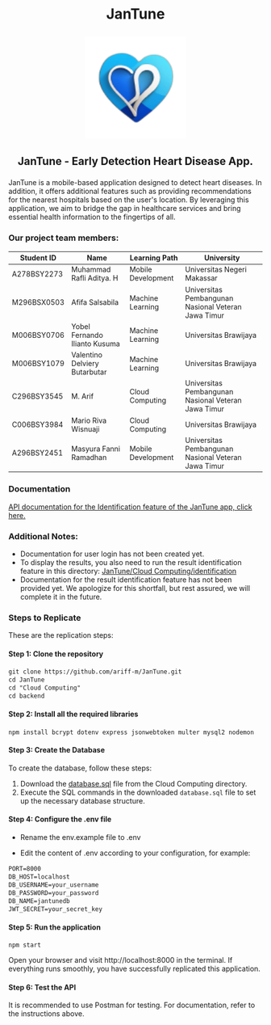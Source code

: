 # <p align="center">JanTune</p>

<p align="center">
  <img width="200" src="https://github.com/ariff-m/JanTune/blob/main/asset/JanTune.png" alt="JanTune">
</p>

## <p align="center">JanTune - Early Detection Heart Disease App.</p>

JanTune is a mobile-based application designed to detect heart diseases. In addition, it offers additional features such as providing recommendations for the nearest hospitals based on the user's location. By leveraging this application, we aim to bridge the gap in healthcare services and bring essential health information to the fingertips of all.

### Our project team members:
|Student ID|Name|Learning Path|University|
|-----|-----|-----|-----|
|A278BSY2273|Muhammad Rafli Aditya. H|Mobile Development|Universitas Negeri Makassar|
|M296BSX0503|Afifa Salsabila|Machine Learning|Universitas Pembangunan Nasional Veteran Jawa Timur|
|M006BSY0706|Yobel Fernando Ilianto Kusuma|Machine Learning|Universitas Brawijaya|
|M006BSY1079|Valentino Delviery Butarbutar|Machine Learning|Universitas Brawijaya|
|C296BSY3545|M. Arif|Cloud Computing|Universitas Pembangunan Nasional Veteran Jawa Timur|
|C006BSY3984|Mario Riva Wisnuaji|Cloud Computing|Universitas Brawijaya|
|A296BSY2451|Masyura Fanni Ramadhan|Mobile Development|Universitas Pembangunan Nasional Veteran Jawa Timur|

### Documentation 

[API documentation for the Identification feature of the JanTune app, click here.](https://github.com/ariff-m/JanTune/blob/main/Cloud%20Computing/Documentation%20Identification.md)

### Additional Notes:
- Documentation for user login has not been created yet.
- To display the results, you also need to run the result identification feature in this directory: [JanTune/Cloud Computing/identification](https://github.com/ariff-m/JanTune/tree/main/Cloud%20Computing/identification)
- Documentation for the result identification feature has not been provided yet. We apologize for this shortfall, but rest assured, we will complete it in the future.

### Steps to Replicate

These are the replication steps:

#### Step 1: Clone the repository

```
git clone https://github.com/ariff-m/JanTune.git
cd JanTune
cd "Cloud Computing"
cd backend
```

#### Step 2: Install all the required libraries

```
npm install bcrypt dotenv express jsonwebtoken multer mysql2 nodemon
```

#### Step 3: Create the Database

To create the database, follow these steps:

1. Download the [database.sql](https://github.com/ariff-m/JanTune/blob/main/Cloud%20Computing/database.sql) file from the Cloud Computing directory.
2. Execute the SQL commands in the downloaded `database.sql` file to set up the necessary database structure.

#### Step 4: Configure the .env file

- Rename the env.example file to .env

- Edit the content of .env according to your configuration, for example:

```
PORT=8000
DB_HOST=localhost
DB_USERNAME=your_username
DB_PASSWORD=your_password
DB_NAME=jantunedb
JWT_SECRET=your_secret_key
```

#### Step 5: Run the application

```
npm start
```

Open your browser and visit http://localhost:8000 in the terminal. If everything runs smoothly, you have successfully replicated this application.

#### Step 6: Test the API

It is recommended to use Postman for testing. For documentation, refer to the instructions above.
